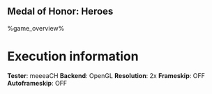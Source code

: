 ## Medal of Honor: Heroes

%game_overview%

# Execution information

**Tester**: meeeaCH
**Backend**: OpenGL
**Resolution**: 2x
**Frameskip**: OFF
**Autoframeskip**: OFF